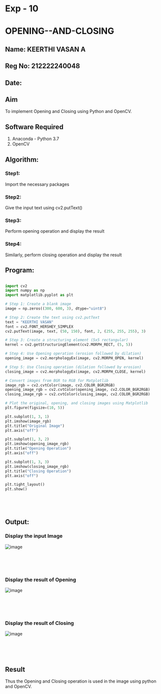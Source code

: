 # Exp - 10
# OPENING--AND-CLOSING
## Name: KEERTHI VASAN A
## Reg No: 212222240048
## Date:
## Aim
To implement Opening and Closing using Python and OpenCV.

## Software Required
1. Anaconda - Python 3.7
2. OpenCV
## Algorithm:
### Step1:
Import the necessary packages

### Step2:
Give the input text using cv2.putText()
<br>

### Step3:
Perform opening operation and display the result
<br>

### Step4:
Similarly, perform closing operation and display the result
<br>


 
## Program:

``` Python

import cv2
import numpy as np
import matplotlib.pyplot as plt

# Step 1: Create a blank image
image = np.zeros((300, 600, 3), dtype="uint8")

# Step 2: Create the text using cv2.putText
text = "KEERTHI VASAN"
font = cv2.FONT_HERSHEY_SIMPLEX
cv2.putText(image, text, (50, 150), font, 2, (255, 255, 255), 3)

# Step 3: Create a structuring element (5x5 rectangular)
kernel = cv2.getStructuringElement(cv2.MORPH_RECT, (5, 5))

# Step 4: Use Opening operation (erosion followed by dilation)
opening_image = cv2.morphologyEx(image, cv2.MORPH_OPEN, kernel)

# Step 5: Use Closing operation (dilation followed by erosion)
closing_image = cv2.morphologyEx(image, cv2.MORPH_CLOSE, kernel)

# Convert images from BGR to RGB for Matplotlib
image_rgb = cv2.cvtColor(image, cv2.COLOR_BGR2RGB)
opening_image_rgb = cv2.cvtColor(opening_image, cv2.COLOR_BGR2RGB)
closing_image_rgb = cv2.cvtColor(closing_image, cv2.COLOR_BGR2RGB)

# Plot the original, opening, and closing images using Matplotlib
plt.figure(figsize=(10, 5))

plt.subplot(1, 3, 1)
plt.imshow(image_rgb)
plt.title("Original Image")
plt.axis("off")

plt.subplot(1, 3, 2)
plt.imshow(opening_image_rgb)
plt.title("Opening Operation")
plt.axis("off")

plt.subplot(1, 3, 3)
plt.imshow(closing_image_rgb)
plt.title("Closing Operation")
plt.axis("off")

plt.tight_layout()
plt.show()


     



```
## Output:

### Display the input Image
![image](https://github.com/user-attachments/assets/8eb49462-8c75-49e4-b830-57606f7dfd94)


<br>
<br>
<br>

### Display the result of Opening
![image](https://github.com/user-attachments/assets/361189ea-5331-4f2e-a060-a9e4c8796c35)


<br>
<br>
<br>

### Display the result of Closing
![image](https://github.com/user-attachments/assets/e61f1d03-5151-4a10-9d95-589427c57a78)


<br>
<br>
<br>

## Result
Thus the Opening and Closing operation is used in the image using python and OpenCV.
